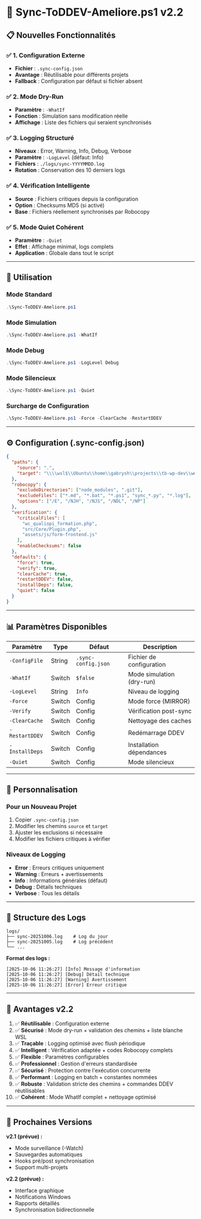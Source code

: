 # 🚀 Sync-ToDDEV-Ameliore.ps1 v2.2

## 📋 Nouvelles Fonctionnalités

### ✅ **1. Configuration Externe**

- **Fichier** : `.sync-config.json`
- **Avantage** : Réutilisable pour différents projets
- **Fallback** : Configuration par défaut si fichier absent

### ✅ **2. Mode Dry-Run**

- **Paramètre** : `-WhatIf`
- **Fonction** : Simulation sans modification réelle
- **Affichage** : Liste des fichiers qui seraient synchronisés

### ✅ **3. Logging Structuré**

- **Niveaux** : Error, Warning, Info, Debug, Verbose
- **Paramètre** : `-LogLevel` (défaut: Info)
- **Fichiers** : `./logs/sync-YYYYMMDD.log`
- **Rotation** : Conservation des 10 derniers logs

### ✅ **4. Vérification Intelligente**

- **Source** : Fichiers critiques depuis la configuration
- **Option** : Checksums MD5 (si activé)
- **Base** : Fichiers réellement synchronisés par Robocopy

### ✅ **5. Mode Quiet Cohérent**

- **Paramètre** : `-Quiet`
- **Effet** : Affichage minimal, logs complets
- **Application** : Globale dans tout le script

---

## 🎯 Utilisation

### **Mode Standard**

```powershell
.\Sync-ToDDEV-Ameliore.ps1
```

### **Mode Simulation**

```powershell
.\Sync-ToDDEV-Ameliore.ps1 -WhatIf
```

### **Mode Debug**

```powershell
.\Sync-ToDDEV-Ameliore.ps1 -LogLevel Debug
```

### **Mode Silencieux**

```powershell
.\Sync-ToDDEV-Ameliore.ps1 -Quiet
```

### **Surcharge de Configuration**

```powershell
.\Sync-ToDDEV-Ameliore.ps1 -Force -ClearCache -RestartDDEV
```

---

## ⚙️ Configuration (.sync-config.json)

```json
{
  "paths": {
    "source": ".",
    "target": "\\\\wsl$\\Ubuntu\\home\\gabrysh\\projects\\tb-wp-dev\\web\\wp-content\\plugins\\wc_qualiopi_formation"
  },
  "robocopy": {
    "excludeDirectories": ["node_modules", ".git"],
    "excludeFiles": ["*.md", "*.bat", "*.ps1", "sync_*.py", "*.log"],
    "options": ["/E", "/NJH", "/NJS", "/NDL", "/NP"]
  },
  "verification": {
    "criticalFiles": [
      "wc_qualiopi_formation.php",
      "src/Core/Plugin.php",
      "assets/js/form-frontend.js"
    ],
    "enableChecksums": false
  },
  "defaults": {
    "force": true,
    "verify": true,
    "clearCache": true,
    "restartDDEV": false,
    "installDeps": false,
    "quiet": false
  }
}
```

---

## 📊 Paramètres Disponibles

| Paramètre      | Type   | Défaut              | Description               |
| -------------- | ------ | ------------------- | ------------------------- |
| `-ConfigFile`  | String | `.sync-config.json` | Fichier de configuration  |
| `-WhatIf`      | Switch | `$false`            | Mode simulation (dry-run) |
| `-LogLevel`    | String | `Info`              | Niveau de logging         |
| `-Force`       | Switch | Config              | Mode force (MIRROR)       |
| `-Verify`      | Switch | Config              | Vérification post-sync    |
| `-ClearCache`  | Switch | Config              | Nettoyage des caches      |
| `-RestartDDEV` | Switch | Config              | Redémarrage DDEV          |
| `-InstallDeps` | Switch | Config              | Installation dépendances  |
| `-Quiet`       | Switch | Config              | Mode silencieux           |

---

## 🔧 Personnalisation

### **Pour un Nouveau Projet**

1. Copier `.sync-config.json`
2. Modifier les chemins `source` et `target`
3. Ajuster les exclusions si nécessaire
4. Modifier les fichiers critiques à vérifier

### **Niveaux de Logging**

- **Error** : Erreurs critiques uniquement
- **Warning** : Erreurs + avertissements
- **Info** : Informations générales (défaut)
- **Debug** : Détails techniques
- **Verbose** : Tous les détails

---

## 📁 Structure des Logs

```
logs/
├── sync-20251006.log    # Log du jour
├── sync-20251005.log    # Log précédent
└── ...
```

**Format des logs :**

```
[2025-10-06 11:26:27] [Info] Message d'information
[2025-10-06 11:26:27] [Debug] Détail technique
[2025-10-06 11:26:27] [Warning] Avertissement
[2025-10-06 11:26:27] [Error] Erreur critique
```

---

## 🎉 Avantages v2.2

1. ✅ **Réutilisable** : Configuration externe
2. ✅ **Sécurisé** : Mode dry-run + validation des chemins + liste blanche WSL
3. ✅ **Traçable** : Logging optimisé avec flush périodique
4. ✅ **Intelligent** : Vérification adaptée + codes Robocopy complets
5. ✅ **Flexible** : Paramètres configurables
6. ✅ **Professionnel** : Gestion d'erreurs standardisée
7. ✅ **Sécurisé** : Protection contre l'exécution concurrente
8. ✅ **Performant** : Logging en batch + constantes nommées
9. ✅ **Robuste** : Validation stricte des chemins + commandes DDEV réutilisables
10. ✅ **Cohérent** : Mode WhatIf complet + nettoyage optimisé

---

## 🚀 Prochaines Versions

**v2.1 (prévue) :**

- Mode surveillance (-Watch)
- Sauvegardes automatiques
- Hooks pré/post synchronisation
- Support multi-projets

**v2.2 (prévue) :**

- Interface graphique
- Notifications Windows
- Rapports détaillés
- Synchronisation bidirectionnelle
